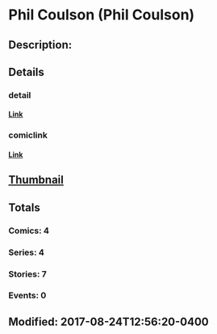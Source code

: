 # Phil Coulson (Phil Coulson)
## Description: 
## Details
### detail
#### [Link](http://marvel.com/characters/3473/phil_coulson?utm_campaign=apiRef&utm_source=225578a89fc76f3d20fbffda5d17a88d)
### comiclink
#### [Link](http://marvel.com/comics/characters/1017839/phil_coulson_phil_coulson?utm_campaign=apiRef&utm_source=225578a89fc76f3d20fbffda5d17a88d)
## [Thumbnail](http://i.annihil.us/u/prod/marvel/i/mg/b/40/image_not_available.jpg)
## Totals
### Comics: 4
### Series: 4
### Stories: 7
### Events: 0
## Modified: 2017-08-24T12:56:20-0400